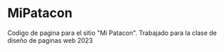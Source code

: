 # MiPatacon
Codigo de pagina para el sitio "Mi Patacon". Trabajado para la clase de diseño de paginas web 2023
